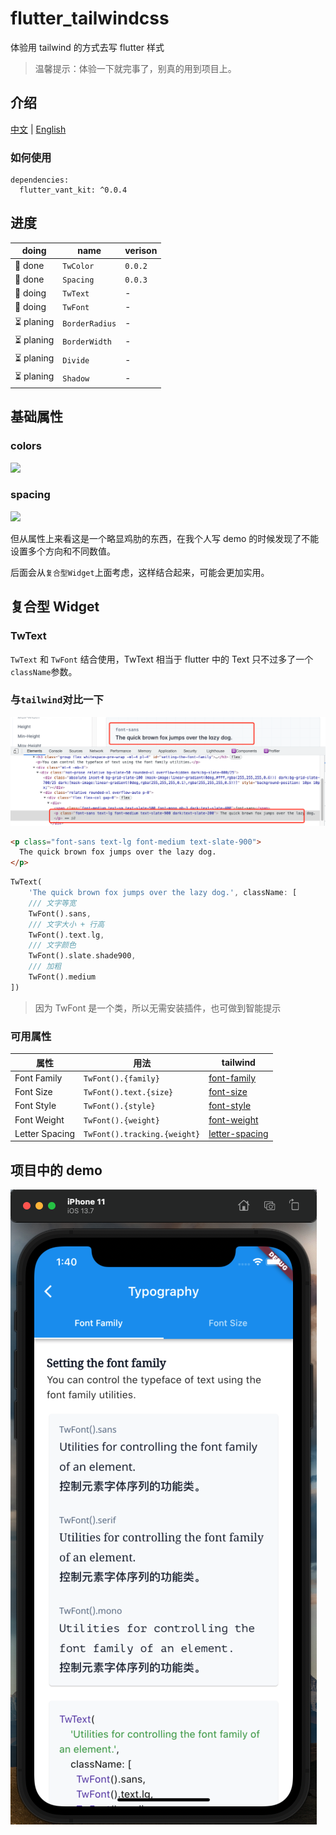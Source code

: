 # flutter_tailwindcss

体验用 tailwind 的方式去写 flutter 样式

> 温馨提示：体验一下就完事了，别真的用到项目上。

## 介绍

[中文](./README_ZH.md) | [English](./README.md)

### 如何使用

```
dependencies:
  flutter_vant_kit: ^0.0.4
```

## 进度

| doing      | name           | verison |
| ---------- | -------------- | ------- |
| 🚀 done    | `TwColor`      | `0.0.2` |
| 🚀 done    | `Spacing`      | `0.0.3` |
| 👷 doing   | `TwText`       | -       |
| 👷 doing   | `TwFont`       | -       |
| ⏳ planing | `BorderRadius` | -       |
| ⏳ planing | `BorderWidth`  | -       |
| ⏳ planing | `Divide`       | -       |
| ⏳ planing | `Shadow`       | -       |

## 基础属性

### colors

![](https://gitee.com/meetqy/flutter_tailwindcss/raw/main/images/docs/colors.png)

### spacing

![](https://gitee.com/meetqy/flutter_tailwindcss/raw/main/images/docs/spacing.png)

但从属性上来看这是一个略显鸡肋的东西，在我个人写 demo 的时候发现了不能设置多个方向和不同数值。

后面会从`复合型Widget`上面考虑，这样结合起来，可能会更加实用。

## 复合型 Widget

### TwText

`TwText` 和 `TwFont` 结合使用，TwText 相当于 flutter 中的 Text 只不过多了一个`className`参数。

### 与`tailwind`对比一下

![](./images/docs/font.png)

```html
<p class="font-sans text-lg font-medium text-slate-900">
  The quick brown fox jumps over the lazy dog.
</p>
```

```dart
TwText(
    'The quick brown fox jumps over the lazy dog.', className: [
    /// 文字等宽
    TwFont().sans,
    /// 文字大小 + 行高
    TwFont().text.lg,
    /// 文字颜色
    TwFont().slate.shade900,
    /// 加粗
    TwFont().medium
])
```

> 因为 TwFont 是一个类，所以无需安装插件，也可做到智能提示

### 可用属性

| 属性           | 用法                         | tailwind                                                      |
| -------------- | ---------------------------- | ------------------------------------------------------------- |
| Font Family    | `TwFont().{family}`          | [font-family](https://tailwindcss.com/docs/font-family)       |
| Font Size      | `TwFont().text.{size}`       | [font-size](https://tailwindcss.com/docs/font-size)           |
| Font Style     | `TwFont().{style}`           | [font-style](https://tailwindcss.com/docs/font-style)         |
| Font Weight    | `TwFont().{weight}`          | [font-weight](https://tailwindcss.com/docs/font-weight)       |
| Letter Spacing | `TwFont().tracking.{weight}` | [letter-spacing](https://tailwindcss.com/docs/letter-spacing) |

## 项目中的 demo

![](./images/docs/demo1.png)
